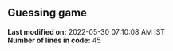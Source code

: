 ## Guessing game
**Last modified on:** 2022-05-30 07:10:08 AM IST  
**Number of lines in code:** 45
